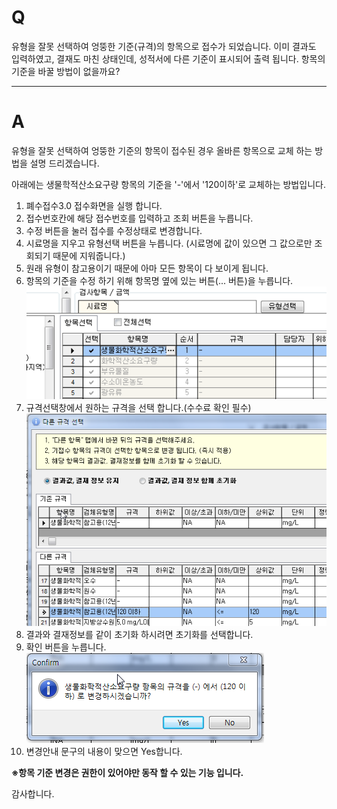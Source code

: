 # Q

유형을 잘못 선택하여 엉뚱한 기준(규격)의 항목으로 접수가 되었습니다.
이미 결과도 입력하였고, 결재도 마친 상태인데, 성적서에 다른 기준이 표시되어 출력 됩니다.
항목의 기준을 바꿀 방법이 없을까요?

***
# A
유형을 잘못 선택하여 엉뚱한 기준의 항목이 접수된 경우 올바른 항목으로 교체 하는 방법을 설명 드리겠습니다.

아래에는 생물학적산소요구량 항목의 기준을 '-'에서 '120이하'로 교체하는 방법입니다.

1. 폐수접수3.0 접수화면을 실행 합니다.
1. 접수번호칸에 해당 접수번호를 입력하고 조회 버튼을 누릅니다.
1. 수정 버튼을 눌러 접수를 수정상태로 변경합니다.
1. 시료명을 지우고 유형선택 버튼을 누릅니다.
(시료명에 값이 있으면 그 값으로만 조회되기 때문에 지워줍니다.)
1. 원래 유형이 참고용이기 때문에 아마 모든 항목이 다 보이게 됩니다.
1. 항목의 기준을 수정 하기 위해 항목명 옆에 있는 버튼(... 버튼)을 누릅니다.
  ![](/assets/faq/003-01/01항목선택.png)
1. 규격선택창에서 원하는 규격을 선택 합니다.(수수료 확인 필수)
  ![](/assets/faq/003-01/02규격선택.png)   
1. 결과와 결재정보를 같이 초기화 하시려면 초기화를 선택합니다.
1. 확인 버튼을 누릅니다.
  ![](/assets/faq/003-01/03확인.png)   
1. 변경안내 문구의 내용이 맞으면 Yes합니다.


**※항목 기준 변경은 권한이 있어야만 동작 할 수 있는 기능 입니다.**

감사합니다.